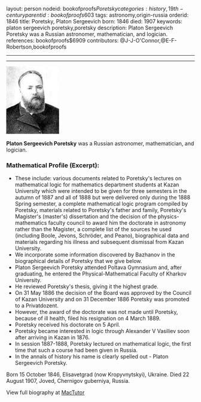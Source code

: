layout: person
nodeid: bookofproofs$Poretsky
categories: history,19th-century
parentid: bookofproofs$603
tags: astronomy,origin-russia
orderid: 1846
title: Poretsky, Platon Sergeevich
born: 1846
died: 1907
keywords: platon sergeevich poretsky,poretsky
description: Platon Sergeevich Poretsky was a Russian astronomer, mathematician, and logician.
references: bookofproofs$6909
contributors: @J-J-O'Connor,@E-F-Robertson,bookofproofs

---



---

![Poretsky.jpg](https://github.com/bookofproofs/bookofproofs.github.io/blob/main/_sources/_assets/images/portraits/Poretsky.jpg?raw=true)

**Platon Sergeevich Poretsky** was a Russian astronomer, mathematician, and logician.

### Mathematical Profile (Excerpt):
* These include: various documents related to Poretsky's lectures on mathematical logic for mathematics department students at Kazan University which were intended to be given for three semesters in the autumn of 1887 and all of 1888 but were delivered only during the 1888 Spring semester, a complete mathematical logic program compiled by Poretsky, materials related to Poretsky's father and family, Poretsky's Magister's (master's) dissertation and the decision of the physics-mathematics faculty council to award him the doctorate in astronomy rather than the Magister, a complete list of the sources he used (including Boole, Jevons, Schröder, and Peano), biographical data and materials regarding his illness and subsequent dismissal from Kazan University.
* We incorporate some information discovered by Bazhanov in the biographical details of Poretsky that we give below.
* Platon Sergeevich Poretsky attended Poltava Gymnasium and, after graduating, he entered the Physical-Mathematical Faculty of Kharkov University.
* He reviewed Poretsky's thesis, giving it the highest grade.
* On 31 May 1886 the decision of the Board was approved by the Council of Kazan University and on 31 December 1886 Poretsky was promoted to a Privatdozent.
* However, the award of the doctorate was not made until Poretsky, because of ill health, filed his resignation on 4 March 1889.
* Poretsky received his doctorate on 5 April.
* Poretsky became interested in logic through Alexander V Vasiliev soon after arriving in Kazan in 1876.
* In session 1887-1888, Poretsky lectured on mathematical logic, the first time that such a course had been given in Russia.
* In the annals of history his name is clearly spelled out - Platon Sergeevich Poretsky.

Born 15 October 1846, Elisavetgrad (now Kropyvnytskyi), Ukraine. Died 22 August 1907, Joved, Chernigov guberniya, Russia.

View full biography at [MacTutor](https://mathshistory.st-andrews.ac.uk/Biographies/Poretsky/)
